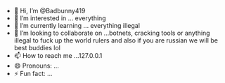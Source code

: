 - 👋 Hi, I’m @Badbunny419
- 👀 I’m interested in ... everything
- 🌱 I’m currently learning ... everything illegal
- 💞️ I’m looking to collaborate on ...botnets, cracking tools or anything illegal to fuck up the world rulers and also if you are russian we will be best buddies lol
- 📫 How to reach me ...127.0.0.1
- 😄 Pronouns: ...
- ⚡ Fun fact: ...

<!---
Badbunny419/Badbunny419 is a ✨ special ✨ repository because its `README.md` (this file) appears on your GitHub profile.
You can click the Preview link to take a look at your changes.
--->
